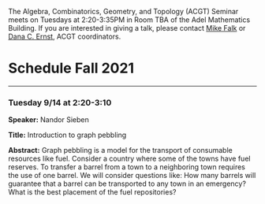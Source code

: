 The Algebra, Combinatorics, Geometry, and Topology (ACGT) Seminar meets on Tuesdays at 2:20-3:35PM in Room TBA of the Adel Mathematics Building. If you are interested in giving a talk, please contact [Mike Falk](mailto:Michael.Falk@nau.edu) or [Dana C. Ernst](http://danaernst.com), ACGT coordinators.

# Schedule Fall 2021 #

<hr>

### Tuesday 9/14 at 2:20-3:10

**Speaker:** Nandor Sieben

**Title:** Introduction to graph pebbling

**Abstract:** Graph pebbling is a model for the transport of consumable resources like fuel. Consider a country where some of the towns have fuel reserves. To transfer a barrel from a town to a neighboring town requires the use of one barrel. We will consider questions like: How many barrels will guarantee that a barrel can be transported to any town in an emergency? What is the best placement of the fuel repositories? 
